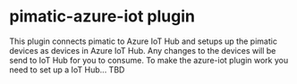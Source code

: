 pimatic-azure-iot plugin
=======================

This plugin connects pimatic to Azure IoT Hub and setups up the pimatic devices as devices in Azure IoT Hub. Any changes to the devices will be send to IoT Hub for you to consume.
To make the azure-iot plugin work you need to set up a IoT Hub... TBD
